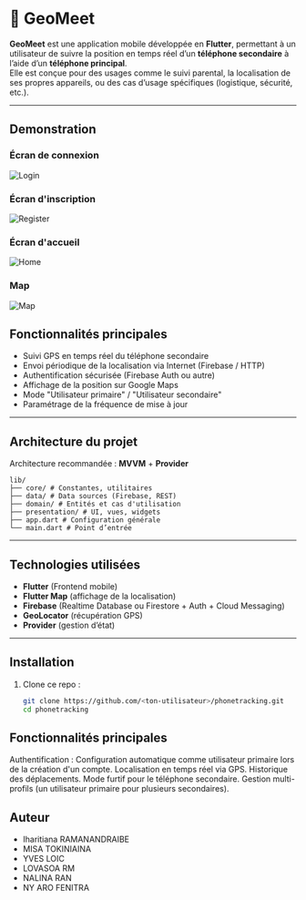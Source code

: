 # 📱 GeoMeet
**GeoMeet** est une application mobile développée en **Flutter**, permettant à un utilisateur de suivre la position en temps réel d’un **téléphone secondaire** à l’aide d’un **téléphone principal**.  
Elle est conçue pour des usages comme le suivi parental, la localisation de ses propres appareils, ou des cas d’usage spécifiques (logistique, sécurité, etc.).

---

## Demonstration

### Écran de connexion
![Login](docs/img/one.png)

### Écran d'inscription
![Register](docs/img/two.png)

### Écran d'accueil
![Home](docs/img/three.png)

### Map
![Map](docs/img/four.png)

##  Fonctionnalités principales

- Suivi GPS en temps réel du téléphone secondaire
- Envoi périodique de la localisation via Internet (Firebase / HTTP)
- Authentification sécurisée (Firebase Auth ou autre)
- Affichage de la position sur Google Maps
- Mode "Utilisateur primaire" / "Utilisateur secondaire"
- Paramétrage de la fréquence de mise à jour

---

## Architecture du projet

Architecture recommandée : **MVVM** + **Provider** 
```
lib/
├── core/ # Constantes, utilitaires
├── data/ # Data sources (Firebase, REST)
├── domain/ # Entités et cas d'utilisation
├── presentation/ # UI, vues, widgets
├── app.dart # Configuration générale
└── main.dart # Point d’entrée
```


---

## Technologies utilisées

- **Flutter** (Frontend mobile)
- **Flutter Map** (affichage de la localisation)
- **Firebase** (Realtime Database ou Firestore + Auth + Cloud Messaging)
- **GeoLocator** (récupération GPS)
- **Provider** (gestion d’état)

---

##  Installation

1. Clone ce repo :
   ```bash
   git clone https://github.com/<ton-utilisateur>/phonetracking.git
   cd phonetracking

## Fonctionnalités principales

Authentification : Configuration automatique comme utilisateur primaire lors de la création d'un compte.
Localisation en temps réel via GPS.
Historique des déplacements.
Mode furtif pour le téléphone secondaire.
Gestion multi-profils (un utilisateur primaire pour plusieurs secondaires).


## Auteur

- Iharitiana RAMANANDRAIBE
- MISA TOKINIAINA
- YVES LOIC
- LOVASOA RM
- NALINA RAN
- NY ARO FENITRA
